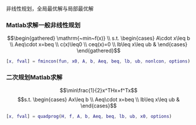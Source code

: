 非线性规划，全局最优解与局部最优解
### Matlab求解一般非线性规划
$$\begin{gathered}
\mathrm{~min~f(x)} \\
s.t.
\begin{cases}
A\cdot x\leq b \\
Aeq\cdot x=beq \\
c(x)\leq0 \\
ceq(x)=0 \\
lb\leq x\leq ub & 
\end{cases}
\end{gathered}$$
```matlab
[x, fval] = fmincon(fun, x0, A, b, Aeq, beq, lb, ub, nonlcon, options)
```
### 二次规划Matlab求解
$$\min\frac{1}{2}x^THx+f^Tx$$
$$s.t.
\begin{cases}
Ax\leq b \\
Aeq\cdot x=beq \\
lb\leq x\leq ub & 
\end{cases}$$
```matlab
[x, fval] = quadprog(H, f, A, b, Aeq, beq, lb, ub, x0, options)
```